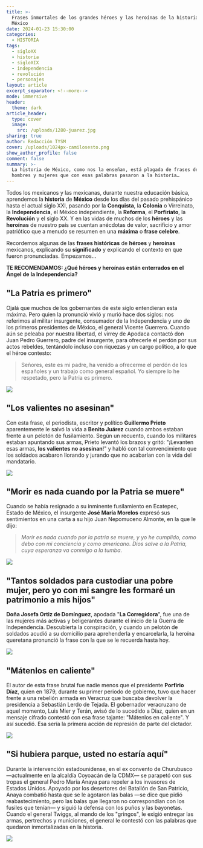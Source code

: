 ```yaml
---
title: >-
  Frases inmortales de los grandes héroes y las heroínas de la historia de
  México
date: 2024-01-23 15:30:00
categories:
  - HISTORIA
tags:
  - sigloXX
  - historia
  - sigloXIX
  - independencia
  - revolución
  - personajes
layout: article
excerpt_separator: <!--more-->
mode: immersive
header:
  theme: dark
article_header:
  type: cover
  image:
    src: /uploads/1280-juarez.jpg
sharing: true
author: Redacción TYSM
cover: /uploads/1024px-camilosesto.png
show_author_profile: false
comment: false
summary: >-
  La historia de México, como nos la enseñan, está plagada de frases de grandes
  hombres y mujeres que con esas palabras pasaron a la historia…
---
```

Todos los mexicanos y las mexicanas, durante nuestra educación básica, aprendemos la **historia** de **México** desde los días del pasado prehispánico hasta el actual siglo XXI, pasando por la **Conquista**, la **Colonia** o Virreinato, la **Independencia**, el México independiente, la **Reforma**, el **Porfiriato**, la **Revolución** y el siglo XX. Y en las vidas de muchos de los **héroes** y las **heroínas** de nuestro país se cuentan anécdotas de valor, sacrificio y amor patriótico que a menudo se resumen en una **máxima** o **frase celebre**.

Recordemos algunas de las **frases históricas** de **héroes** y **heroínas** mexicanos, explicando su **significado** y explicando el contexto en que fueron pronunciadas. Empezamos…

**TE RECOMENDAMOS: ¿Qué héroes y heroínas están enterrados en el Ángel de la Independencia?**

## "La Patria es primero"

Ojalá que muchos de los gobernantes de este siglo entendieran esta máxima. Pero quien la pronunció vivió y murió hace dos siglos: nos referimos al militar insurgente, consumador de la Independencia y uno de los primeros presidentes de México, el general Vicente Guerrero. Cuando aún se peleaba por nuestra libertad, el virrey de Apodaca contactó don Juan Pedro Guerrero, padre del insurgente, para ofrecerle el perdón por sus actos rebeldes, tentándolo incluso con riquezas y un cargo político, a lo que el héroe contesto:

> Señores, este es mi padre, ha venido a ofrecerme el perdón de los españoles y un trabajo como general español. Yo siempre lo he respetado, pero la Patria es primero.

![](https://upload.wikimedia.org/wikipedia/commons/5/5d/Vicente_Ram%C3%B3n_Guerrero_Salda%C3%B1a.png)

## "Los valientes no asesinan"

Con esta frase, el periodista, escritor y político **Guillermo Prieto** aparentemente le salvó la vida a **Benito Juárez** cuando ambos estaban frente a un pelotón de fusilamiento. Según un recuento, cuando los militares estaban apuntando sus armas, Prieto levantó los brazos y gritó: "¡Levanten esas armas, **los valientes no asesinan**!" y habló con tal convencimiento que los soldados acabaron llorando y jurando que no acabarían con la vida del mandatario.

![](https://upload.wikimedia.org/wikipedia/commons/7/7d/Guillermo_Prieto_Pradillo.jpg)

## "Morir es nada cuando por la Patria se muere"

Cuando se había resignado a su inminente fusilamiento en Ecatepec, Estado de México, el insurgente **José María Morelos** expresó sus sentimientos en una carta a su hijo Juan Nepomuceno Almonte, en la que le dijo:

> *Morir es nada cuando por la patria se muere, y yo he cumplido, como debo con mi conciencia y como americano. Dios salve a la Patria, cuya esperanza va conmigo a la tumba.*

![](https://upload.wikimedia.org/wikipedia/commons/thumb/f/fc/Fusilamiento_Morelos.jpg/1024px-Fusilamiento_Morelos.jpg)

## "Tantos soldados para custodiar una pobre mujer, pero yo con mi sangre les formaré un patrimonio a mis hijos"

**Doña Josefa Ortiz de Domínguez**, apodada "**La Corregidora**", fue una de las mujeres más activas y beligerantes durante el inicio de la Guerra de Independencia. Descubierta la conspiración, y cuando un pelotón de soldados acudió a su domicilio para aprehenderla y encarcelarla, la heroína queretana pronunció la frase con la que se le recuerda hasta hoy.

![](https://upload.wikimedia.org/wikipedia/commons/thumb/9/90/La_Ilustre_Corregidora_Mar%C3%ADa_Josefa_Ortiz_de_Dom%C3%ADnguez.jpg/613px-La_Ilustre_Corregidora_Mar%C3%ADa_Josefa_Ortiz_de_Dom%C3%ADnguez.jpg)

## "Mátenlos en caliente"

El autor de esta frase brutal fue nadie menos que el presidente **Porfirio Díaz**, quien en 1879, durante su primer periodo de gobierno, tuvo que hacer frente a una rebelión armada en Veracruz que buscaba devolver la presidencia a Sebastián Lerdo de Tejada. El gobernador veracruzano de aquel momento, Luis Mier y Terán, avisó de lo sucedido a Díaz, quien en un mensaje cifrado contestó con esa frase tajante: "Mátenlos en caliente". Y así sucedió. Esa sería la primera acción de represión de parte del dictador.

![](https://upload.wikimedia.org/wikipedia/commons/thumb/3/33/Porfirio_Diaz_condecoraciones.tif/lossy-page1-571px-Porfirio_Diaz_condecoraciones.tif.jpg)

## "Si hubiera parque, usted no estaría aquí"

Durante la intervención estadounidense, en el ex convento de Churubusco —actualmente en la alcaldía Coyoacán de la CDMX— se parapetó con sus tropas el general Pedro María Anaya para repeler a los invasores de Estados Unidos. Apoyado por los desertores del Batallón de San Patricio, Anaya combatió hasta que se le agotaron las balas —se dice que pidió reabastecimiento, pero las balas que llegaron no correspondían con los fusiles que tenían— y siguió la defensa con los puños y las bayonetas. Cuando el general Twiggs, al mando de los "gringos", le exigió entregar las armas, pertrechos y municiones, el general le contestó con las palabras que quedaron inmortalizadas en la historia.

![](https://upload.wikimedia.org/wikipedia/commons/4/4c/Anaya.jpg)
